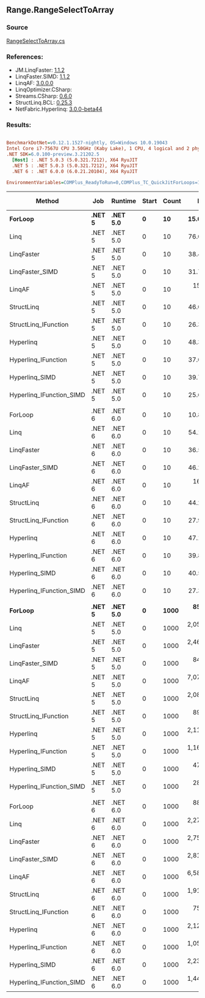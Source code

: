 ﻿## Range.RangeSelectToArray

### Source
[RangeSelectToArray.cs](../LinqBenchmarks/Range/RangeSelectToArray.cs)

### References:
- JM.LinqFaster: [1.1.2](https://www.nuget.org/packages/JM.LinqFaster/1.1.2)
- LinqFaster.SIMD: [1.1.2](https://www.nuget.org/packages/LinqFaster.SIMD/1.0.3)
- LinqAF: [3.0.0.0](https://www.nuget.org/packages/LinqAF/3.0.0.0)
- LinqOptimizer.CSharp: [](https://www.nuget.org/packages/LinqOptimizer.CSharp/)
- Streams.CSharp: [0.6.0](https://www.nuget.org/packages/Streams.CSharp/0.6.0)
- StructLinq.BCL: [0.25.3](https://www.nuget.org/packages/StructLinq.BCL/0.25.3)
- NetFabric.Hyperlinq: [3.0.0-beta44](https://www.nuget.org/packages/NetFabric.Hyperlinq/3.0.0-beta44)

### Results:
``` ini

BenchmarkDotNet=v0.12.1.1527-nightly, OS=Windows 10.0.19043
Intel Core i7-7567U CPU 3.50GHz (Kaby Lake), 1 CPU, 4 logical and 2 physical cores
.NET SDK=6.0.100-preview.3.21202.5
  [Host] : .NET 5.0.3 (5.0.321.7212), X64 RyuJIT
  .NET 5 : .NET 5.0.3 (5.0.321.7212), X64 RyuJIT
  .NET 6 : .NET 6.0.0 (6.0.21.20104), X64 RyuJIT

EnvironmentVariables=COMPlus_ReadyToRun=0,COMPlus_TC_QuickJitForLoops=1,COMPlus_TieredPGO=1  

```
|                   Method |    Job |  Runtime | Start | Count |        Mean |      Error |     StdDev |      Median | Ratio | RatioSD |  Gen 0 | Gen 1 | Gen 2 | Allocated |
|------------------------- |------- |--------- |------ |------ |------------:|-----------:|-----------:|------------:|------:|--------:|-------:|------:|------:|----------:|
|                  **ForLoop** | **.NET 5** | **.NET 5.0** |     **0** |    **10** |    **15.04 ns** |   **0.419 ns** |   **1.180 ns** |    **14.93 ns** |  **1.00** |    **0.00** | **0.0306** |     **-** |     **-** |      **64 B** |
|                     Linq | .NET 5 | .NET 5.0 |     0 |    10 |    76.08 ns |   2.811 ns |   8.066 ns |    74.51 ns |  5.11 |    0.63 | 0.0726 |     - |     - |     152 B |
|               LinqFaster | .NET 5 | .NET 5.0 |     0 |    10 |    38.41 ns |   2.049 ns |   6.009 ns |    34.81 ns |  2.58 |    0.40 | 0.0612 |     - |     - |     128 B |
|          LinqFaster_SIMD | .NET 5 | .NET 5.0 |     0 |    10 |    31.75 ns |   0.672 ns |   1.176 ns |    31.88 ns |  2.07 |    0.16 | 0.0612 |     - |     - |     128 B |
|                   LinqAF | .NET 5 | .NET 5.0 |     0 |    10 |   156.32 ns |   2.784 ns |   2.468 ns |   155.91 ns |  9.77 |    1.20 | 0.1185 |     - |     - |     248 B |
|               StructLinq | .NET 5 | .NET 5.0 |     0 |    10 |    46.05 ns |   0.996 ns |   0.832 ns |    45.81 ns |  2.88 |    0.35 | 0.0573 |     - |     - |     120 B |
|     StructLinq_IFunction | .NET 5 | .NET 5.0 |     0 |    10 |    26.38 ns |   0.609 ns |   1.603 ns |    25.63 ns |  1.76 |    0.14 | 0.0305 |     - |     - |      64 B |
|                Hyperlinq | .NET 5 | .NET 5.0 |     0 |    10 |    48.35 ns |   0.255 ns |   0.226 ns |    48.31 ns |  3.02 |    0.36 | 0.0306 |     - |     - |      64 B |
|      Hyperlinq_IFunction | .NET 5 | .NET 5.0 |     0 |    10 |    37.05 ns |   0.179 ns |   0.168 ns |    37.02 ns |  2.33 |    0.26 | 0.0305 |     - |     - |      64 B |
|           Hyperlinq_SIMD | .NET 5 | .NET 5.0 |     0 |    10 |    39.79 ns |   0.343 ns |   0.268 ns |    39.76 ns |  2.47 |    0.30 | 0.0305 |     - |     - |      64 B |
| Hyperlinq_IFunction_SIMD | .NET 5 | .NET 5.0 |     0 |    10 |    25.62 ns |   0.389 ns |   0.364 ns |    25.70 ns |  1.61 |    0.18 | 0.0305 |     - |     - |      64 B |
|                          |        |          |       |       |             |            |            |             |       |         |        |       |       |           |
|                  ForLoop | .NET 6 | .NET 6.0 |     0 |    10 |    10.81 ns |   0.174 ns |   0.163 ns |    10.82 ns |  1.00 |    0.00 | 0.0306 |     - |     - |      64 B |
|                     Linq | .NET 6 | .NET 6.0 |     0 |    10 |    54.19 ns |   0.400 ns |   0.334 ns |    54.24 ns |  5.02 |    0.09 | 0.0727 |     - |     - |     152 B |
|               LinqFaster | .NET 6 | .NET 6.0 |     0 |    10 |    36.53 ns |   0.293 ns |   0.260 ns |    36.50 ns |  3.38 |    0.05 | 0.0612 |     - |     - |     128 B |
|          LinqFaster_SIMD | .NET 6 | .NET 6.0 |     0 |    10 |    46.25 ns |   0.283 ns |   0.236 ns |    46.17 ns |  4.29 |    0.07 | 0.0612 |     - |     - |     128 B |
|                   LinqAF | .NET 6 | .NET 6.0 |     0 |    10 |   163.67 ns |   0.933 ns |   0.779 ns |   163.63 ns | 15.17 |    0.22 | 0.1183 |     - |     - |     248 B |
|               StructLinq | .NET 6 | .NET 6.0 |     0 |    10 |    44.21 ns |   0.623 ns |   0.552 ns |    44.34 ns |  4.09 |    0.09 | 0.0573 |     - |     - |     120 B |
|     StructLinq_IFunction | .NET 6 | .NET 6.0 |     0 |    10 |    27.97 ns |   0.259 ns |   0.242 ns |    27.92 ns |  2.59 |    0.04 | 0.0306 |     - |     - |      64 B |
|                Hyperlinq | .NET 6 | .NET 6.0 |     0 |    10 |    47.14 ns |   1.043 ns |   2.749 ns |    45.53 ns |  4.77 |    0.19 | 0.0306 |     - |     - |      64 B |
|      Hyperlinq_IFunction | .NET 6 | .NET 6.0 |     0 |    10 |    39.83 ns |   0.875 ns |   1.169 ns |    40.20 ns |  3.73 |    0.14 | 0.0306 |     - |     - |      64 B |
|           Hyperlinq_SIMD | .NET 6 | .NET 6.0 |     0 |    10 |    40.55 ns |   0.259 ns |   0.230 ns |    40.53 ns |  3.75 |    0.07 | 0.0306 |     - |     - |      64 B |
| Hyperlinq_IFunction_SIMD | .NET 6 | .NET 6.0 |     0 |    10 |    27.38 ns |   0.182 ns |   0.171 ns |    27.39 ns |  2.53 |    0.04 | 0.0306 |     - |     - |      64 B |
|                          |        |          |       |       |             |            |            |             |       |         |        |       |       |           |
|                  **ForLoop** | **.NET 5** | **.NET 5.0** |     **0** |  **1000** |   **859.02 ns** |  **10.127 ns** |  **18.261 ns** |   **855.69 ns** |  **1.00** |    **0.00** | **1.9226** |     **-** |     **-** |   **4,024 B** |
|                     Linq | .NET 5 | .NET 5.0 |     0 |  1000 | 2,052.84 ns |  27.092 ns |  22.623 ns | 2,044.19 ns |  2.38 |    0.08 | 1.9646 |     - |     - |   4,112 B |
|               LinqFaster | .NET 5 | .NET 5.0 |     0 |  1000 | 2,467.43 ns |  30.832 ns |  28.840 ns | 2,465.34 ns |  2.87 |    0.09 | 3.8452 |     - |     - |   8,048 B |
|          LinqFaster_SIMD | .NET 5 | .NET 5.0 |     0 |  1000 |   845.62 ns |  13.066 ns |  12.222 ns |   851.45 ns |  0.98 |    0.03 | 3.8452 |     - |     - |   8,048 B |
|                   LinqAF | .NET 5 | .NET 5.0 |     0 |  1000 | 7,076.72 ns |  30.255 ns |  25.264 ns | 7,074.76 ns |  8.22 |    0.23 | 5.9280 |     - |     - |  12,416 B |
|               StructLinq | .NET 5 | .NET 5.0 |     0 |  1000 | 2,088.49 ns |  18.090 ns |  16.036 ns | 2,090.65 ns |  2.43 |    0.07 | 1.9493 |     - |     - |   4,080 B |
|     StructLinq_IFunction | .NET 5 | .NET 5.0 |     0 |  1000 |   890.65 ns |  12.893 ns |  12.060 ns |   888.98 ns |  1.03 |    0.03 | 1.9226 |     - |     - |   4,024 B |
|                Hyperlinq | .NET 5 | .NET 5.0 |     0 |  1000 | 2,113.53 ns |  15.816 ns |  14.020 ns | 2,111.01 ns |  2.46 |    0.07 | 1.9226 |     - |     - |   4,024 B |
|      Hyperlinq_IFunction | .NET 5 | .NET 5.0 |     0 |  1000 | 1,169.30 ns |   9.439 ns |   8.368 ns | 1,168.51 ns |  1.36 |    0.04 | 1.9226 |     - |     - |   4,024 B |
|           Hyperlinq_SIMD | .NET 5 | .NET 5.0 |     0 |  1000 |   479.50 ns |   6.912 ns |   5.772 ns |   478.87 ns |  0.56 |    0.01 | 1.9150 |     - |     - |   4,024 B |
| Hyperlinq_IFunction_SIMD | .NET 5 | .NET 5.0 |     0 |  1000 |   282.42 ns |   5.182 ns |   4.847 ns |   280.40 ns |  0.33 |    0.01 | 1.9155 |     - |     - |   4,024 B |
|                          |        |          |       |       |             |            |            |             |       |         |        |       |       |           |
|                  ForLoop | .NET 6 | .NET 6.0 |     0 |  1000 |   885.21 ns |  10.957 ns |  10.249 ns |   884.85 ns |  1.00 |    0.00 | 1.9226 |     - |     - |   4,024 B |
|                     Linq | .NET 6 | .NET 6.0 |     0 |  1000 | 2,277.62 ns |  45.372 ns |  63.606 ns | 2,299.27 ns |  2.56 |    0.10 | 1.9646 |     - |     - |   4,112 B |
|               LinqFaster | .NET 6 | .NET 6.0 |     0 |  1000 | 2,750.91 ns |  27.748 ns |  24.598 ns | 2,750.81 ns |  3.11 |    0.03 | 3.8452 |     - |     - |   8,048 B |
|          LinqFaster_SIMD | .NET 6 | .NET 6.0 |     0 |  1000 | 2,811.53 ns |  56.135 ns | 144.902 ns | 2,736.31 ns |  3.16 |    0.13 | 3.8452 |     - |     - |   8,048 B |
|                   LinqAF | .NET 6 | .NET 6.0 |     0 |  1000 | 6,583.36 ns | 130.532 ns | 305.113 ns | 6,391.40 ns |  7.62 |    0.30 | 5.9280 |     - |     - |  12,416 B |
|               StructLinq | .NET 6 | .NET 6.0 |     0 |  1000 | 1,918.29 ns |  38.308 ns |  92.518 ns | 1,921.76 ns |  2.23 |    0.08 | 1.9493 |     - |     - |   4,080 B |
|     StructLinq_IFunction | .NET 6 | .NET 6.0 |     0 |  1000 |   757.15 ns |  13.724 ns |  12.837 ns |   756.21 ns |  0.86 |    0.02 | 1.9226 |     - |     - |   4,024 B |
|                Hyperlinq | .NET 6 | .NET 6.0 |     0 |  1000 | 2,125.16 ns |  16.292 ns |  14.442 ns | 2,123.26 ns |  2.40 |    0.03 | 1.9226 |     - |     - |   4,024 B |
|      Hyperlinq_IFunction | .NET 6 | .NET 6.0 |     0 |  1000 | 1,051.01 ns |  20.023 ns |  18.729 ns | 1,047.11 ns |  1.19 |    0.02 | 1.9226 |     - |     - |   4,024 B |
|           Hyperlinq_SIMD | .NET 6 | .NET 6.0 |     0 |  1000 | 2,233.92 ns |  47.885 ns | 141.190 ns | 2,149.08 ns |  2.65 |    0.13 | 1.9150 |     - |     - |   4,024 B |
| Hyperlinq_IFunction_SIMD | .NET 6 | .NET 6.0 |     0 |  1000 | 1,440.42 ns |  14.178 ns |  12.569 ns | 1,441.37 ns |  1.63 |    0.02 | 1.9150 |     - |     - |   4,024 B |
